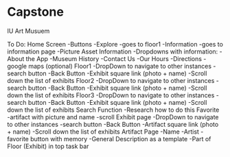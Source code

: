 # Capstone
IU Art Musuem



To Do:
  Home Screen
      -Buttons
        -Explore
          -goes to floor1
        -Information
          -goes to information page
      -Picture Asset
  Information
      -Dropdowns with information:
          -About the App
          -Museum History
          -Contact Us
          -Our Hours
          -Directions
            -google maps (optional)
   Floor1
      -DropDown to navigate to other instances
      -search button
      -Back Button
      -Exhibit square link (photo + name)
        -Scroll down the list of exhibits
   Floor2
      -DropDown to navigate to other instances
      -search button
      -Back Button
      -Exhibit square link (photo + name)
        -Scroll down the list of exhibits
   Floor3
      -DropDown to navigate to other instances
      -search button
      -Back Button
      -Exhibit square link (photo + name)
        -Scroll down the list of exhibits
    Search Function
      -Research how to do this
    Favorite
      -artifact with picture and name
      -scroll
    Exhibit page
      -DropDown to navigate to other instances
      -search button
      -Back Button
      -Artifact square link (photo + name)
        -Scroll down the list of exhibits
    Artifact Page
      -Name
      -Artist
      -favorite button with memory
      -General Description as a template
      -Part of Floor (Exhibit) in top task bar

